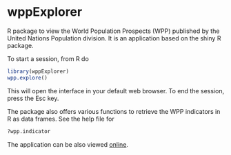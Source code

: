 # wppExplorer

R package to view the World Population Prospects (WPP) published by the United Nations Population division. 
It is an application based on the shiny R package. 

To start a session, from R do 
```R
library(wppExplorer)
wpp.explore()
```
This will open the interface in your default web browser. To end the session, press the Esc key.

The package also offers various functions to retrieve the WPP indicators in R as data frames. See the help file for 
```R
?wpp.indicator
```

The application can be also viewed [online](https://rstudio.stat.washington.edu/shiny/wppExplorer/inst/explore/).
